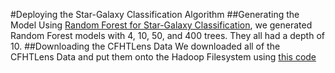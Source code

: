 #Deploying the Star-Galaxy Classification Algorithm
##Generating the Model
Using [Random Forest for Star-Galaxy Classification](https://github.com/beatriceliang/POPREU/blob/master/stargalaxy.ipynb), we generated Random Forest models with 4, 10, 50, and 400 trees.  They all had a depth of 10.
##Downloading the CFHTLens Data
We downloaded all of the CFHTLens Data and put them onto the Hadoop Filesystem using [this code](https://github.com/beatriceliang/POPREU/blob/master/get_cfhtlens.py)

